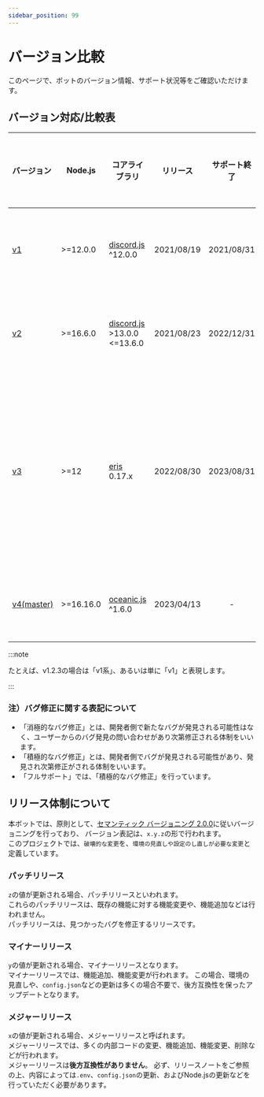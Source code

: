 ```yaml
---
sidebar_position: 99
---
```

# バージョン比較
このページで、ボットのバージョン情報、サポート状況等をご確認いただけます。

<style>{`
.alert.alert--warning.margin-bottom--md {
  display: none;
}
`}</style>

## バージョン対応/比較表

<style>{`
div.table {
  white-space: nowrap;
}
`}</style>
<div class="table">

|バージョン                                                                        |Node.js  |コアライブラリ                                        |リリース  |サポート終了|サポート範囲                      |サポート状況                |
|:--------------------------------------------------------------------------------|---------|------------------------------------------------------|:--------:|:---------:|:-------------------------------:|:---------------------------|
|[v1](https://github.com/mtripg6666tdr/Discord-SimpleMusicBot/tree/v1)            |>=12.0.0 |[discord.js](https://discord.js.org/) ^12.0.0         |2021/08/19|2021/08/31 |-                                |:x:サポート終了             |
|[v2](https://github.com/mtripg6666tdr/Discord-SimpleMusicBot/tree/v2)            |>=16.6.0 |[discord.js](https://discord.js.org/) >13.0.0 <=13.6.0|2021/08/23|2022/12/31 |-                                |:x:サポート終了             |
|[v3](https://github.com/mtripg6666tdr/Discord-SimpleMusicBot/tree/v3)            |>=12     |[eris](https://abal.moe/Eris/) 0.17.x                 |2022/08/30|2023/08/31 |消極的なバグ修正と依存関係の更新   |:white_check_mark:サポート中|
|[v4(master)](https://github.com/mtripg6666tdr/Discord-SimpleMusicBot/tree/master)|>=16.16.0|[oceanic.js](https://oceanic.ws/) ^1.6.0              |2023/04/13|-          |フルサポート                      |:white_check_mark:サポート中|

</div>

:::note

たとえば、v1.2.3の場合は「v1系」、あるいは単に「v1」と表現します。

:::

### 注）バグ修正に関する表記について
* 「消極的なバグ修正」とは、開発者側で新たなバグが発見される可能性はなく、ユーザーからのバグ発見の問い合わせがあり次第修正される体制をいいます。
* 「積極的なバグ修正」とは、開発者側でバグが発見される可能性があり、発見され次第修正がされる体制をいいます。
* 「フルサポート」では、「積極的なバグ修正」を行っています。

## リリース体制について
本ボットでは、原則として、[セマンティック バージョニング 2.0.0](https://semver.org/lang/ja/)に従いバージョニングを行っており、
バージョン表記は、`x.y.z`の形で行われます。  
このプロジェクトでは、`破壊的な変更`を、`環境の見直しや設定のし直しが必要な変更`と定義しています。

### パッチリリース
`z`の値が更新される場合、パッチリリースといわれます。  
これらのパッチリリースは、既存の機能に対する機能変更や、機能追加などは行われません。  
パッチリリースは、見つかったバグを修正するリリースです。

### マイナーリリース
`y`の値が更新される場合、マイナーリリースとなります。  
マイナーリリースでは、機能追加、機能変更が行われます。
この場合、環境の見直しや、`config.json`などの更新は多くの場合不要で、後方互換性を保ったアップデートとなります。

### メジャーリリース
`x`の値が更新される場合、メジャーリリースと呼ばれます。  
メジャーリリースでは、多くの内部コードの変更、機能追加、機能変更、削除などが行われます。  
メジャーリリースは**後方互換性がありません**。
必ず、リリースノートをご参照の上、内容によっては`.env`、`config.json`の更新、およびNode.jsの更新などを行っていただく必要があります。


